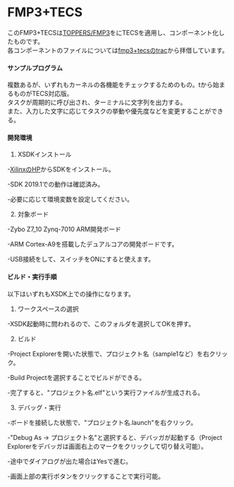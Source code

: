 # FMP3+TECS
このFMP3+TECSは[TOPPERS/FMP3](https://www.toppers.jp/fmp3-kernel.html)をにTECSを適用し、コンポーネント化したものです。
<br>
各コンポーネントのファイルについては[fmp3+tecsのtrac](https://dev.toppers.jp/trac/tecs/browser/toppers/fmp3%2Btecs)から拝借しています。

#### サンプルプログラム
複数あるが、いずれもカーネルの各機能をチェックするためのもの。tから始まるものがTECS対応版。
<br>
タスクが周期的に呼び出され、ターミナルに文字列を出力する。
<br>
また、入力した文字に応じてタスクの挙動や優先度などを変更することができる。

#### 開発環境
1. XSDKインストール

-[XilinxのHP](https://japan.xilinx.com/support/download/index.html/content/xilinx/ja/downloadNav/embedded-design-tools.html)からSDKをインストール。

-SDK 2019.1での動作は確認済み。

-必要に応じて環境変数を設定してください。

2. 対象ボード

-Zybo Z7_10 Zynq-7010 ARM開発ボード

-ARM Cortex-A9を搭載したデュアルコアの開発ボードです。

-USB接続をして、スイッチをONにすると使えます。

#### ビルド・実行手順
以下はいずれもXSDK上での操作になります。
1. ワークスペースの選択

-XSDK起動時に問われるので、このフォルダを選択してOKを押す。

2. ビルド

-Project Explorerを開いた状態で、プロジェクト名（sample1など）を右クリック。

-Build Projectを選択することでビルドができる。

-完了すると、"プロジェクト名.elf"という実行ファイルが生成される。

3. デバッグ・実行

-ボードを接続した状態で、"プロジェクト名.launch"を右クリック。

-"Debug As -> プロジェクト名"と選択すると、デバッガが起動する（Project Explorerをデバッガは画面右上のマークをクリックして切り替え可能）。

-途中でダイアログが出た場合はYesで進む。

-画面上部の実行ボタンをクリックすることで実行可能。
